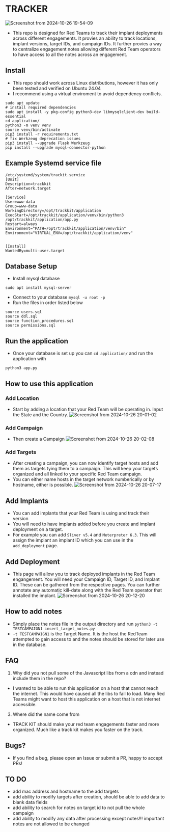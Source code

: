 # TRACKER
![Screenshot from 2024-10-26 19-54-09](https://github.com/user-attachments/assets/cecf893c-0d62-4acd-91fa-4f6b3554b13d)
- This repo is designed for Red Teams to track their implant deployments across different engagements. It provies an ability to track locations, implant versions, target IDs, and campaign IDs. It further provies a way to centralize engagement notes allowing different Red Team operators to have access to all the notes across an engagement.

## Install
- This repo should work across Linux distributions, however it has only been tested and verified on Ubuntu 24.04
- I recommend using a virtual enviroment to avoid dependency conflicts.
````
sudo apt update
# install required dependencies 
sudo apt install -y pkg-config python3-dev libmysqlclient-dev build-essential
cd application/
python3 -m venv venv
source venv/bin/activate 
pip3 install -r requirements.txt
# fix Werkzeug deprecation issues
pip3 install --upgrade Flask Werkzeug
pip install --upgrade mysql-connector-python
````
## Example Systemd service file 
````
/etc/systemd/system/trackit.service
[Unit]
Description=trackkit
After=network.target

[Service]
User=www-data
Group=www-data
WorkingDirectory=/opt/trackkit/application
ExecStart=/opt/trackkit/application/venv/bin/python3 /opt/trackkit/application/app.py
Restart=always
Environment="PATH=/opt/trackkit/application/venv/bin"
Environment="VIRTUAL_ENV=/opt/trackkit/application/venv"


[Install]
WantedBy=multi-user.target
````
## Database Setup
- Install mysql database 
````
sudo apt install mysql-server
````
- Connect to your database `mysql -u root -p`
- Run the files in order listed below 
````
source users.sql
source ddl.sql
source function_procedures.sql
source permissions.sql
````
## Run the application 
- Once your database is set up you can `cd application/` and run the application with 
````
python3 app.py
````
## How to use this application
### Add Location
- Start by adding a location that your Red Team will be operating in. Input the State and the Country.
![Screenshot from 2024-10-26 20-01-02](https://github.com/user-attachments/assets/05bdb090-5055-4ef2-b39e-8eb3502ecf5d)
### Add Campaign
- Then create a Campaign
![Screenshot from 2024-10-26 20-02-08](https://github.com/user-attachments/assets/22292c36-f978-414d-bbf7-983372bbfc6f)
### Add Targets
- After creating a campaign, you can now identify target hosts and add them as targets tying them to a campaign. This will keep your targets organized and all linked to your specific Red Team campaign.
- You can either name hosts in the target network numberically or by hostname, either is possible.
![Screenshot from 2024-10-26 20-07-17](https://github.com/user-attachments/assets/facf6f90-20df-4a70-82ae-78734618043b)
## Add Implants
- You can add implants that your Red Team is using and track their version
- You will need to have implants added before you create and implant deployment on a target.
- For example you can add `Sliver v5.4` and `Meterpreter 6.3`. This will assign the implant an implant ID which you can use in the `add_deployment` page.
## Add Deployment
- This page will allow you to track deployed implants in the Red Team engangement. You will need your Campaign ID, Target ID, and Implant ID. These can be gathered from the respective pages. You can further annotate any automatic kill-date along with the Red Team operator that installed the implant.
![Screenshot from 2024-10-26 20-12-20](https://github.com/user-attachments/assets/5b3c76ae-5d00-461d-82fd-eb90042cb23e)

## How to add notes 
- Simply place the notes file in the output directory and run `python3 -t TESTCAMPAIGN1 insert_target_notes.py`
- `-t TESTCAMPAIGN1` is the Target Name. It is the host the RedTeam attempted to gain access to and the notes should be stored for later use in the database.

## FAQ
1. Why did you not pull some of the Javascript libs from a cdn and instead include them in the repo?
  - I wanted to be able to run this application on a host that cannot reach the internet. This would have caused all the libs to fail to load. Many Red Teams might want to host this application on a host that is not internet accessible.
3. Where did the name come from
  - TRACK KIT should make your red team engagements faster and more organized. Much like a track kit makes you faster on the track. 
## Bugs?
- If you find a bug, please open an Issue or submit a PR, happy to accept PRs!

## TO DO 
- add mac address and hostname to the add targets
- add ability to modify targets after creation, should be able to add data to blank data fields 
- add ability to search for notes on target id to not pull the whole campaign 
- add ability to modify any data after processing except notes!!! important notes are not allowed to be changed
